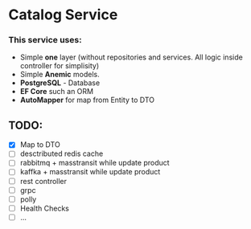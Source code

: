 ﻿# Catalog Service

### This service uses:

* Simple **one** layer (without repositories and services. All logic inside controller for simplisity)
* Simple **Anemic** models.
* **PostgreSQL** - Database
* **EF Core** such an ORM
* **AutoMapper** for map from Entity to DTO

## TODO:

- [x] Map to DTO
- [ ] desctributed redis cache
- [ ] rabbitmq + masstransit while update product
- [ ] kaffka + masstransit while update product
- [ ] rest controller
- [ ] grpc
- [ ] polly
- [ ] Health Checks
- [ ] ...